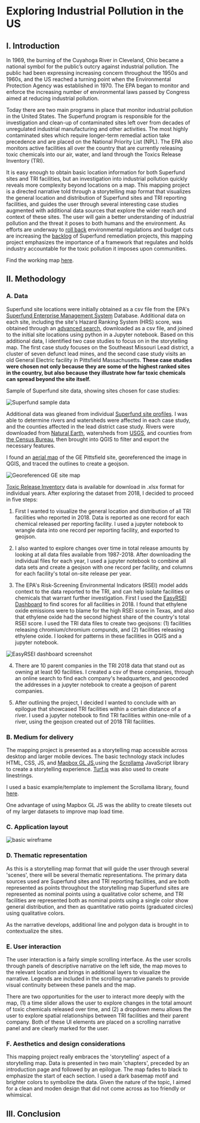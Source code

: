 # Exploring Industrial Pollution in the US

## I. Introduction

In 1969, the burning of the Cuyahoga River in Cleveland, Ohio became a national symbol for the public’s outcry against industrial pollution. The public had been expressing increasing concern throughout the 1950s and 1960s, and the US reached a turning point when the Environmental Protection Agency was established in 1970. The EPA began to monitor and enforce the increasing number of environmental laws passed by Congress aimed at reducing industrial pollution.

Today there are two main programs in place that monitor industrial pollution in the United States. The Superfund program is responsible for the investigation and clean-up of contaminated sites left over from decades of unregulated industrial manufacturing and other activities. The most highly contaminated sites which require longer-term remedial action take precedence and are placed on the National Priority List (NPL). The EPA also monitors active facilities all over the country that are currently releasing toxic chemicals into our air, water, and land through the Toxics Release Inventory (TRI).

It is easy enough to obtain basic location information for both Superfund sites and TRI facilities, but an investigation into industrial pollution quickly reveals more complexity beyond locations on a map. This mapping project is a directed narrative told through a storytelling map format that visualizes the general location and distribution of Superfund sites and TRI reporting facilities, and guides the user through several interesting case studies augmented with additional data sources that explore the wider reach and context of these sites. The user will gain a better understanding of industrial pollution and the threat it poses to both humans and the environment. As efforts are underway to [roll back](https://www.vox.com/energy-and-environment/2018/1/26/16936104/epa-trump-toxic-air-pollution) environmental regulations and budget cuts are increasing the [backlog]( https://www.latimes.com/world-nation/story/2020-01-04/backlog-of-toxic-superfund-clean-ups-grows-under-trump) of Superfund remediation projects, this mapping project emphasizes the importance of a framework that regulates and holds industry accountable for the toxic pollution it imposes upon communities.

Find the working map [here](https://eileengrady.github.io/us-industrial-pollution/).

## II. Methodology

### A. Data

Superfund site locations were initially obtained as a csv file from the EPA's [Superfund Enterprise Management System](https://www.epa.gov/enviro/sems-search) Database. Additional data on each site, including the site's Hazard Ranking System (HRS) score, was obtained through an [advanced search](https://cumulis.epa.gov/supercpad/cursites/srchsites.cfm), downloaded as a csv file, and joined to the initial site locations using python in a Jupyter notebook. Based on this additional data, I identified two case studies to focus on in the storytelling map. The first case study focuses on the Southeast Missouri Lead district, a cluster of seven defunct lead mines, and the second case study visits an old General Electric facility in Pittsfield Massachusetts. __These case studies were chosen not only because they are some of the highest ranked sites in the country, but also because they illustrate how far toxic chemicals can spread beyond the site itself.__

Sample of Superfund site data, showing sites chosen for case studies:

![Superfund sample data](images/superfund-data.png)

Additional data was gleaned from individual [Superfund site profiles](https://www.epa.gov/superfund). I was able to determine rivers and watersheds were affected in each case study, and the counties affected in the lead district case study. Rivers were downloaded from [Natural Earth](https://www.naturalearthdata.com/downloads/10m-physical-vectors/), watersheds from [USGS](https://www.usgs.gov/core-science-systems/ngp/national-hydrography/access-national-hydrography-products), and counties from [the Census Bureau](https://www.census.gov/cgi-bin/geo/shapefiles/index.php?year=2019&layergroup=Counties+%28and+equivalent%29), then brought into QGIS to filter and export the necessary features.

I found an [aerial map](https://www.epa.gov/ge-housatonic) of the GE Pittsfield site, georeferenced the image in QGIS, and traced the outlines to create a geojson.

![Georeferenced GE site map](images/georeferenced-map.png)

[Toxic Release Inventory](https://www.epa.gov/toxics-release-inventory-tri-program/tri-basic-data-files-calendar-years-1987-2018) data is available for download in .xlsx format for individual years. After exploring the dataset from 2018, I decided to proceed in five steps:

1. First I wanted to visualize the general location and distribution of all TRI facilities who reported in 2018. Data is reported as one record for each chemical released per reporting facility. I used a jupyter notebook to wrangle data into one record per reporting facility, and exported to geojson.

2. I also wanted to explore changes over time in total release amounts by looking at all data files available from 1987-2018. After downloading the individual files for each year, I used a jupyter notebook to combine all data sets and create a geojson with one record per facility, and columns for each facility's total on-site release per year.

3. The EPA's Risk-Screening Environmental Indicators (RSEI) model adds context to the data reported to the TRI, and can help isolate facilities or chemicals that warrant further investigation. First I used the [EasyRSEI Dashboard](https://edap.epa.gov/public/extensions/EasyRSEI/EasyRSEI.html) to find scores for all facilities in 2018. I found that ethylene oxide emissions were to blame for the high RSEI score in Texas, and also that ethylene oxide had the second highest share of the country's total RSEI score. I used the TRI data files to create two geojsons: (1) facilities releasing chromium/chromium compunds, and (2) facilities releasing ethylene oxide. I looked for patterns in these facilities in QGIS and a jupyter notebook.

![EasyRSEI dashboard screenshot](images/easy-rsei-dashboard.png)

4. There are 10 parent companies in the TRI 2018 data that stand out as owning at least 90 facilities. I created  a csv of these companies, through an online search to find each company's headquarters, and geocoded the addresses in a jupyter notebook to create a geojson of parent companies.

5. After outlining the project, I decided I wanted to conclude with an epilogue that showcased TRI facilities within a certain distance of a river. I used a jupyter notebook to find TRI facilities within one-mile of a river, using the geojson created out of 2018 TRI facilities.

### B. Medium for delivery

The mapping project is presented as a storytelling map accessible across desktop and larger mobile devices. The basic technology stack includes HTML, CSS, JS, and [Mapbox GL JS](https://docs.mapbox.com/mapbox-gl-js/api/),using the [Scrollama](https://github.com/russellgoldenberg/scrollama) JavaScript library to create a storytelling experience. [Turf.js](https://turfjs.org/) was also used to create linestrings.

I used a basic example/template to implement the Scrollama library, found [here](https://scrollytelling-edu.herokuapp.com/).

One advantage of using Mapbox GL JS was the ability to create tilesets out of my larger datasets to improve map load time.

### C. Application layout

![basic wireframe](images/wireframe-mockup.png)

### D. Thematic representation

As this is a storytelling map format that will guide the user through several 'scenes', there will be several thematic representations. The primary data sources used are Superfund sites and TRI reporting facilities, and are both represented as points throughout the storytelling map Superfund sites are represented as nominal points
using a qualitative color scheme, and TRI facilities are represented both as nominal points using a single color show general distribution, and then as quantitative ratio points (graduated circles) using qualitative colors.

As the narrative develops, additional line and polygon data is brought in to contextualize the sites.

### E. User interaction

The user interaction is a fairly simple scrolling interface. As the user scrolls through panels of descriptive narrative on the left side, the map moves to the relevant location and brings in additional layers to visualize the narrative. Legends are included in the scrolling narrative panels to provide visual continuity between these panels and the map. 

There are two opportunities for the user to interact more deeply with the map, (1) a time slider allows the user to explore changes in the total amount of toxic chemicals released over time, and (2) a dropdown menu allows the user to explore spatial relationships between TRI facilities and their parent company. Both of these UI elements are placed on a scrolling narrative panel and are clearly marked for the user.

### F. Aesthetics and design considerations

This mapping project really embraces the 'storytelling' aspect of a storytelling map. Data is presented in two main 'chapters', preceded by an introduction page and followed by an epilogue. The map fades to black to emphasize the start of each section. I used a dark basemap motif and brighter colors to symbolize the data. Given the nature of the topic, I aimed for a clean and moden design that did not come across as too friendly or whimsical.

## III. Conclusion